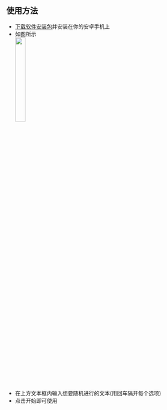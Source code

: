 ## 使用方法
- [下载软件安装包](https://github.com/Hgnim/RandomOptions/releases)并安装在你的安卓手机上
- 如图所示<br/>
  <img src="https://github.com/user-attachments/assets/59bdde26-b517-42b8-8245-208bc0266083"  width="24%" />
- 在上方文本框内输入想要随机进行的文本(用回车隔开每个选项)
- 点击开始即可使用
